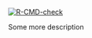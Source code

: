 <!-- badges: start -->
  [![R-CMD-check](https://github.com/47Lies/HapToolkit/actions/workflows/R-CMD-check.yaml/badge.svg)](https://github.com/47Lies/HapToolkit/actions/workflows/R-CMD-check.yaml)
<!-- badges: end -->


Some more description
